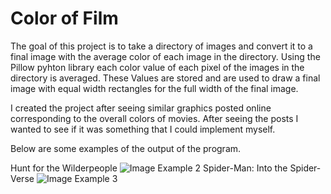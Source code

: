 # Color of Film

The goal of this project is to take a directory of images and convert it to a final image with the average color of each image in the directory.
Using the Pillow pyhton library each color value of each pixel of the images in the directory is averaged. These Values are stored and are used to draw a final image with equal width rectangles for the full width of the final image.

I created the project after seeing similar graphics posted online corresponding to the overall colors of movies. After seeing the posts I wanted to see if it was something that I could implement myself.

Below are some examples of the output of the program.

Hunt for the Wilderpeople
![Image Example 2](https://i.imgur.com/UHjmSA4.png)
Spider-Man: Into the Spider-Verse
![Image Example 3](https://i.imgur.com/OwARVnF.png)
